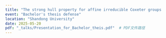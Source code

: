 ```yaml
---
title: "The strong hull property for affine irreducible Coxeter groups of rank 3 - Proof of the strong hull conjecture for an interesting class"
event: "Bachelor's thesis defense"
location: "Shandong University"
date: 2025-05-20
pdf: "_talks/Presentation_for_Bachelor_theis.pdf"  # PDF文件路径
---
```

